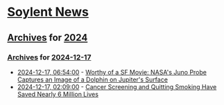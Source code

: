# [Soylent News](../../../README.md)

## [Archives](../../index.md) for [2024](../index.md)

### [Archives](../../index.md) for [2024-12-17](index.md)

* [2024-12-17, 06:54:00](https://soylentnews.org/article.pl?sid=24/12/16/1457247&from=rss) - [Worthy of a SF Movie: NASA's Juno Probe Captures an Image of a Dolphin on Jupiter's Surface](https://soylentnews.org/article.pl?sid=24/12/16/1457247&from=rss)
* [2024-12-17, 02:09:00](https://soylentnews.org/article.pl?sid=24/12/16/1452241&from=rss) - [Cancer Screening and Quitting Smoking Have Saved Nearly 6 Million Lives](https://soylentnews.org/article.pl?sid=24/12/16/1452241&from=rss)
